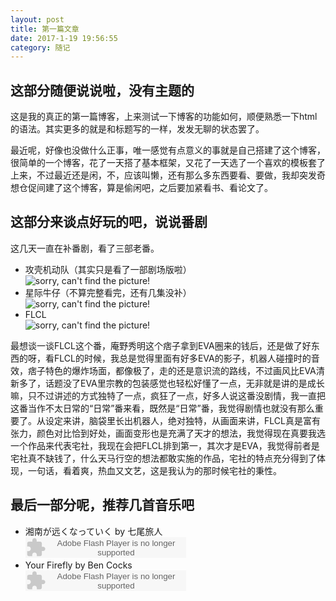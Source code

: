 ```yaml
---
layout: post
title: 第一篇文章
date: 2017-1-19 19:56:55
category: 随记
---
```

<h2>这部分随便说说啦，没有主题的</h2>
<p>这是我的真正的第一篇博客，上来测试一下博客的功能如何，顺便熟悉一下html的语法。其实更多的就是和标题写的一样，发发无聊的状态罢了。</p>

<p>最近呢，好像也没做什么正事，唯一感觉有点意义的事就是自己搭建了这个博客，很简单的一个博客，花了一天搭了基本框架，又花了一天选了一个喜欢的模板套了上来，不过最近还是闲，不，应该叫懒，还有那么多东西要看、要做，我却突发奇想仓促间建了这个博客，算是偷闲吧，之后要加紧看书、看论文了。</p>

<h2>这部分来谈点好玩的吧，说说番剧</h2>
<p>这几天一直在补番剧，看了三部老番。</p>
<ul>
	<li>攻壳机动队（其实只是看了一部剧场版啦）</li>
	<img src="https://img3.doubanio.com/view/photo/photo/public/p2211126473.jpg" alt="sorry, can't find the picture!">
	<li>星际牛仔（不算完整看完，还有几集没补）</li>
	<img src="https://img3.doubanio.com/view/photo/photo/public/p2190206422.jpg" alt="sorry, can't find the picture!">
	<li>FLCL</li>
	<img src="https://img3.doubanio.com/view/photo/photo/public/p453755525.jpg" alt="sorry, can't find the picture!">
</ul>
<p>最想谈一谈FLCL这个番，庵野秀明这个痞子拿到EVA圈来的钱后，还是做了好东西的呀，看FLCL的时候，我总是觉得里面有好多EVA的影子，机器人碰撞时的音效，痞子特色的爆炸场面，都像极了，走的还是意识流的路线，不过画风比EVA清新多了，话题没了EVA里宗教的包装感觉也轻松好懂了一点，无非就是讲的是成长嘛，只不过讲述的方式独特了一点，疯狂了一点，好多人说这番没剧情，我一直把这番当作不太日常的“日常”番来看，既然是“日常”番，我觉得剧情也就没有那么重要了。从设定来讲，脑袋里长出机器人，绝对独特，从画面来讲，FLCL真是富有张力，颜色对比恰到好处，画面变形也是充满了天才的想法，我觉得现在真要我选一个作品来代表宅社，我现在会把FLCL排到第一，其次才是EVA，我觉得前者是宅社真不缺钱了，什么天马行空的想法都敢实施的作品，宅社的特点充分得到了体现，一句话，看着爽，热血又文艺，这是我认为的那时候宅社的秉性。</p>

<h2>最后一部分呢，推荐几首音乐吧</h2>
<ul>
	<li>
		湘南が远くなっていく by 七尾旅人<br>
		<embed src="https://www.xiami.com/widget/0_1771205824/singlePlayer.swf" type="application/x-shockwave-flash" width="257" height="33" wmode="transparent"></li>
	<li>Your Firefly by Ben Cocks<br>
		<embed src="https://www.xiami.com/widget/0_1770306798/singlePlayer.swf" type="application/x-shockwave-flash" width="257" height="33" wmode="transparent"></li>